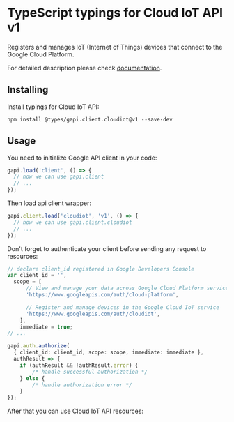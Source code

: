 # TypeScript typings for Cloud IoT API v1

Registers and manages IoT (Internet of Things) devices that connect to the Google Cloud Platform.

For detailed description please check [documentation](https://cloud.google.com/iot).

## Installing

Install typings for Cloud IoT API:

```
npm install @types/gapi.client.cloudiot@v1 --save-dev
```

## Usage

You need to initialize Google API client in your code:

```typescript
gapi.load('client', () => {
  // now we can use gapi.client
  // ...
});
```

Then load api client wrapper:

```typescript
gapi.client.load('cloudiot', 'v1', () => {
  // now we can use gapi.client.cloudiot
  // ...
});
```

Don't forget to authenticate your client before sending any request to resources:

```typescript
// declare client_id registered in Google Developers Console
var client_id = '',
  scope = [ 
      // View and manage your data across Google Cloud Platform services
      'https://www.googleapis.com/auth/cloud-platform',

      // Register and manage devices in the Google Cloud IoT service
      'https://www.googleapis.com/auth/cloudiot',
    ],
    immediate = true;
// ...

gapi.auth.authorize(
  { client_id: client_id, scope: scope, immediate: immediate },
  authResult => {
    if (authResult && !authResult.error) {
        /* handle successful authorization */
    } else {
        /* handle authorization error */
    }
});
```

After that you can use Cloud IoT API resources:

```typescript
```
